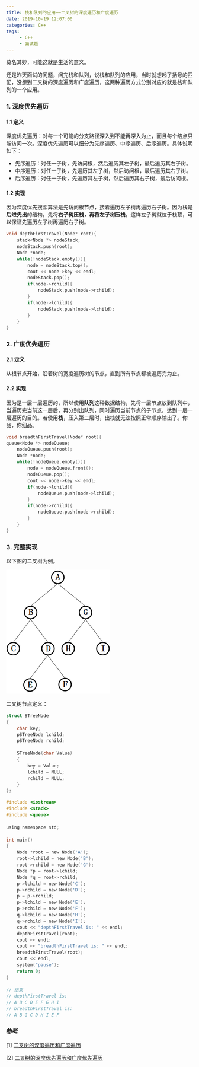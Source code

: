 ```yaml
---
title: 栈和队列的应用——二叉树的深度遍历和广度遍历
date: 2019-10-19 12:07:00
categories: C++
tags:
     - C++
     - 面试题
---
```

莫名其妙，可能这就是生活的意义。

 <!-- more -->

还是昨天面试的问题，问完栈和队列，说栈和队列的应用，当时就想起了括号的匹配，没想到二叉树的深度遍历和广度遍历，这两种遍历方式分别对应的就是栈和队列的一个应用。

### 1. 深度优先遍历

#### 1.1 定义

深度优先遍历：对每一个可能的分支路径深入到不能再深入为止，而且每个结点只能访问一次。深度优先遍历可以细分为先序遍历、中序遍历、后序遍历。具体说明如下：

+ 先序遍历：对任一子树，先访问根，然后遍历其左子树，最后遍历其右子树。
+ 中序遍历：对任一子树，先遍历其左子树，然后访问根，最后遍历其右子树。
+ 后序遍历：对任一子树，先遍历其左子树，然后遍历其右子树，最后访问根。

#### 1.2 实现

 因为深度优先搜索算法是先访问根节点，接着遍历左子树再遍历右子树。因为栈是**后进先出**的结构，先将**右子树压栈，再将左子树压栈**，这样左子树就位于栈顶，可以保证先遍历左子树再遍历右子树。 

```c
void depthFirstTravel(Node* root){
    stack<Node *> nodeStack; 
    nodeStack.push(root);
    Node *node;
    while(!nodeStack.empty()){
        node = nodeStack.top();
        cout << node->key << endl;
        nodeStack.pop();
        if(node->rchild){
            nodeStack.push(node->rchild);
        }
        if(node->lchild){
            nodeStack.push(node->lchild);
        }
    }
}
```

### 2. 广度优先遍历

#### 2.1 定义

 从根节点开始，沿着树的宽度遍历树的节点，直到所有节点都被遍历完为止。 

#### 2.2 实现

因为是一层一层遍历的，所以使用**队列**这种数据结构，先将一层节点放到队列中，当遍历完当前这一层后，再分别出队列，同时遍历当前节点的子节点，达到一层一层遍历的目的。若使用**栈**，压入第二层时，出栈就无法按照正常顺序输出了。你品，你细品。

```c
void breadthFirstTravel(Node* root){
queue<Node *> nodeQueue;
    nodeQueue.push(root);
    Node *node;
    while(!nodeQueue.empty()){
        node = nodeQueue.front();
        nodeQueue.pop();
        cout << node->key << endl;
        if(node->lchild){
            nodeQueue.push(node->lchild);
        }
        if(node->rchild){
            nodeQueue.push(node->rchild);
        }
    }
}
```

### 3. 完整实现

以下图的二叉树为例。

![](TraversalOfBinaryTree/binarytree.png)

二叉树节点定义：

```c
struct STreeNode
{
    char key;
    pSTreeNode lchild;
    pSTreeNode rchild;

    STreeNode(char Value)
    {
        key = Value;
        lchild = NULL;
        rchild = NULL;
    }
};
```

```c
#include <iostream>
#include <stack>
#include <queue>

using namespace std;

int main()
{
    Node *root = new Node('A');
    root->lchild = new Node('B');
    root->rchild = new Node('G');
    Node *p = root->lchild;
    Node *q = root->rchild;
    p->lchild = new Node('C');
    p->rchild = new Node('D');
    p = p->rchild;
    p->lchild = new Node('E');
    p->rchild = new Node('F');
    q->lchild = new Node('H');
    q->rchild = new Node('I');
    cout << "depthFirstTravel is: " << endl;
    depthFirstTravel(root);
    cout << endl;
    cout << "breadthFirstTravel is: " << endl;
    breadthFirstTravel(root);
    cout << endl;
    system("pause");
    return 0;
}

// 结果
// depthFirstTravel is:
// A B C D E F G H I
// breadthFirstTravel is:
// A B G C D H I E F
```



### 参考

[1] [二叉树的深度遍历和广度遍历]( https://www.jianshu.com/p/62f186bae583 )

[2] [二叉树的深度优先遍历和广度优先遍历]( https://blog.csdn.net/Fantasy_Lin_/article/details/52751559 )

 